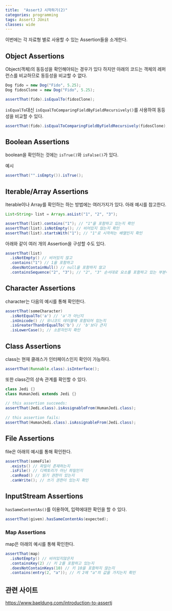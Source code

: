 ```yaml
---
title:  "AssertJ 시작하기(2)"
categories: programming
tags: AssertJ JUnit
classes: wide
---
```


이번에는 각 자료형 별로 사용할 수 있는 Assertion들을 소개한다.

## Object Assertions

Object(객체)의 동등성을 확인해야되는 경우가 있다 하지만 아래의 코드는 객체의 레퍼런스를 비교하므로 동등성을 비교할 수 없다.

```java
Dog fido = new Dog("Fido", 5.25);
Dog fidosClone = new Dog("Fido", 5.25);

assertThat(fido).isEqualTo(fidosClone);
```

`isEqualTo`대신 `isEqualToComparingFieldByFieldRecursively()`를 사용하여 동등성을 비교할 수 있다.

```java
assertThat(fido).isEqualToComparingFieldByFieldRecursively(fidosClone);
```

## Boolean Assertions

boolean을 확인하는 것에는 `isTrue()`와 `isFalse()`가 있다.

예시

```java
assertThat("".isEmpty()).isTrue();
```

## Iterable/Array Assertions

Iterable이나 Array를 확인하는 하는 방법에는 여러가지가 있다. 아래 예시를 참고한다.

```java
List<String> list = Arrays.asList("1", "2", "3");

assertThat(list).contains("1"); // "1"을 포함하고 있는지 확인
assertThat(list).isNotEmpty(); // 비어있지 않는지 확인
assertThat(list).startsWith("1"); // "1"로 시작하는 배열인지 확인
```

아래와 같이 여러 개의 Assertion을 구성할 수도 있다.

```java
assertThat(list)
  .isNotEmpty() // 비어있지 않고
  .contains("1") // 1을 포함하고
  .doesNotContainNull() // null을 포함하지 않고
  .containsSequence("2", "3"); // "2", "3" 순서대로 요소를 포함하고 있는 부분이 있는지 확인
```

## Character Assertions

character는 다음의 예시를 통해 확인한다.

```java
assertThat(someCharacter)
  .isNotEqualTo('a') // 'a'가 아닌지
  .inUnicode() // 유니코드 테이블에 포함되어 있는지
  .isGreaterThanOrEqualTo('b') // 'b'보다 큰지
  .isLowerCase(); // 소문자인지 확인
```

## Class Assertions

class는 현재 클래스가 인터페이스인지 확인이 가능하다.

```java
assertThat(Runnable.class).isInterface();
```

또한 class간의 상속 관계를 확인할 수 있다.

```java
class Jedi {}
class HumanJedi extends Jedi {}
 
// this assertion succeeds:
assertThat(Jedi.class).isAssignableFrom(HumanJedi.class);
 
// this assertion fails:
assertThat(HumanJedi.class).isAssignableFrom(Jedi.class);
```

## File Assertions

file은 아래의 예시를 통해 확인한다.

```java
assertThat(someFile)
  .exists() // 파일이 존재하는지
  .isFile() // 디렉토리가 아닌 파일인지
  .canRead() // 읽기 권한이 있는지
  .canWrite(); // 쓰기 권한이 있는지 확인
```

## InputStream Assertions

`hasSameContentAs()`를 이용하여, 입력에대한 확인을 할 수 있다.

```java
assertThat(given).hasSameContentAs(expected);
```

### Map Assertions

map은 아래의 예시를 통해 확인한다.

```java
assertThat(map)
  .isNotEmpty() // 비어있지않은지
  .containsKey(2) // 키 2를 포함하고 있는지
  .doesNotContainKeys(10) // 키 10을 포함하지 않는지
  .contains(entry(2, "a")); // 키 2에 "a"의 값을 가지는지 확인
```

## 관련 사이트

<https://www.baeldung.com/introduction-to-assertj>